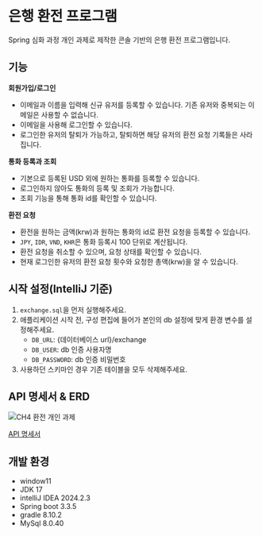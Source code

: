 # 은행 환전 프로그램
Spring 심화 과정 개인 과제로 제작한 콘솔 기반의 은행 환전 프로그램입니다. 


## 기능
**회원가입/로그인**
- 이메일과 이름을 입력해 신규 유저를 등록할 수 있습니다. 기존 유저와 중복되는 이메일은 사용할 수 없습니다.
- 이메일을 사용해 로그인할 수 있습니다.
- 로그인한 유저의 탈퇴가 가능하고, 탈퇴하면 해당 유저의 환전 요청 기록들은 사라집니다.


**통화 등록과 조회**
- 기본으로 등록된 USD 외에 원하는 통화를 등록할 수 있습니다.
- 로그인하지 않아도 통화의 등록 및 조회가 가능합니다.
- 조회 기능을 통해 통화 id를 확인할 수 있습니다.


**환전 요청**
- 환전을 원하는 금액(krw)과 원하는 통화의 id로 환전 요청을 등록할 수 있습니다.
- ``JPY``, ``IDR``, ``VND``, ``KHR``은 통화 등록시 100 단위로 계산됩니다.
- 환전 요청을 취소할 수 있으며, 요청 상태를 확인할 수 있습니다.
- 현재 로그인한 유저의 환전 요청 횟수와 요청한 총액(krw)을 알 수 있습니다.


## 시작 설정(IntelliJ 기준)
1. ``exchange.sql``을 먼저 실행해주세요.
2. 애플리케이션 시작 전, 구성 편집에 들어가 본인의 db 설정에 맞게 환경 변수를 설정해주세요.
   - ``DB_URL``: {데이터베이스 url}/exchange
   - ``DB_USER``: db 인증 사용자명
   - ``DB_PASSWORD``: db 인증 비밀번호
3. 사용하던 스키마인 경우 기존 테이블을 모두 삭제해주세요.


## API 명세서 & ERD

![CH4 환전 개인 과제](https://github.com/user-attachments/assets/fe3fb15a-cebe-44f0-ad7f-e5c2fa67f6c2)

[API 명세서](https://documenter.getpostman.com/view/39379332/2sAYBXCB8Z)

## 개발 환경
- window11
- JDK 17
- intelliJ IDEA 2024.2.3
- Spring boot 3.3.5
- gradle 8.10.2
- MySql 8.0.40
